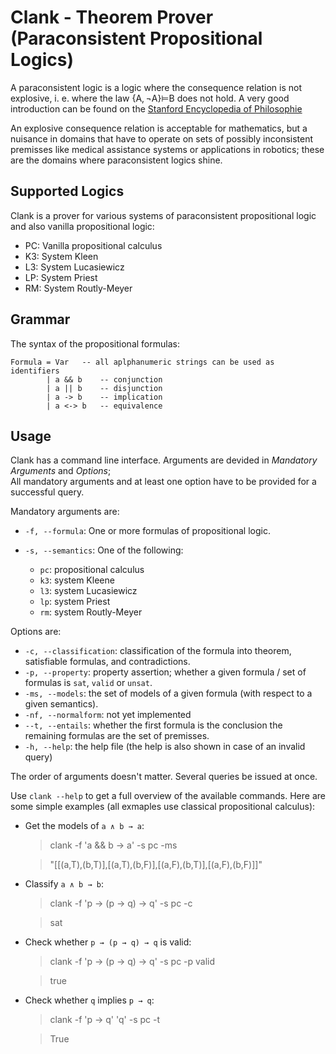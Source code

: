 # Clank - Theorem Prover (Paraconsistent Propositional Logics)

A paraconsistent logic is a logic where the consequence relation is not explosive, 
i. e. where the law {A, ¬A}⊨B does not hold. A very good introduction can be found 
on the [Stanford Encyclopedia of Philosophie](http://plato.stanford.edu/entries/logic-paraconsistent/)

An explosive consequence relation is acceptable for mathematics, 
but a nuisance in domains that have to operate on sets of possibly inconsistent 
premisses like medical assistance systems or applications in robotics; 
these are the domains where paraconsistent logics shine.

## Supported Logics

Clank is a prover for various systems of paraconsistent propositional logic and also vanilla propositional logic:

* PC: Vanilla propositional calculus
* K3: System Kleen
* L3: System Lucasiewicz
* LP: System Priest
* RM: System Routly-Meyer

## Grammar

The syntax of the propositional formulas:

    Formula = Var 	-- all aplphanumeric strings can be used as identifiers
            | a && b	-- conjunction
            | a || b    -- disjunction	
            | a -> b    -- implication
            | a <-> b   -- equivalence

## Usage

Clank has a command line interface.
Arguments are devided in *Mandatory Arguments* and *Options*;  
All mandatory arguments and at least one option have to be provided for a successful query. 

Mandatory arguments are:

* `-f, --formula`: One or more formulas of propositional logic.

* `-s, --semantics`: One of the following:
    * `pc`: propositional calculus
    * `k3`: system Kleene
    * `l3`: system Lucasiewicz
    * `lp`: system Priest
    * `rm`: system Routly-Meyer

Options are:

* `-c, --classification`: classification of the formula into theorem, satisfiable formulas, and contradictions.
* `-p, --property`: property assertion; whether a given formula / set of formulas is `sat`, `valid` or `unsat`.
* `-ms, --models`: the set of models of a given formula (with respect to a given semantics).
* `-nf, --normalform`: not yet implemented
* `--t, --entails`: whether the first formula is the conclusion the remaining formulas are the set of premisses.
* `-h, --help`: the help file (the help is also shown in case of an invalid query)

The order of arguments doesn't matter.
Several queries be issued at once.

Use `clank --help` to get a full overview of the available commands.
Here are some simple examples (all exmaples use classical propositional calculus):

* Get the models of `a ∧ b → a`:

    > clank -f 'a && b -> a' -s pc -ms
 
    > "[[(a,T),(b,T)],[(a,T),(b,F)],[(a,F),(b,T)],[(a,F),(b,F)]]"

* Classify `a ∧ b → b`:

    > clank -f 'p -> (p -> q) -> q' -s pc -c

    > sat

* Check whether `p → (p → q) → q` is valid:

    > clank -f 'p -> (p -> q) -> q' -s pc -p valid

    > true

* Check whether `q` implies `p → q`:

    > clank -f 'p -> q' 'q' -s pc -t

    > True



